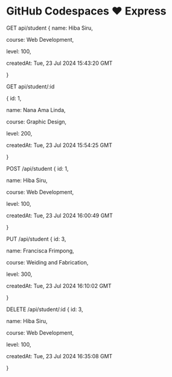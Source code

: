 # GitHub Codespaces ♥️ Express

GET api/student
{ 
 name: Hiba Siru,

 course: Web Development,

 level: 100,

 createdAt: Tue, 23 Jul 2024 15:43:20 GMT 

}


GET api/student/:id

{ id: 1,

 name: Nana Ama Linda,

 course: Graphic Design,

 level: 200,

 createdAt: Tue, 23 Jul 2024 15:54:25 GMT

}

POST /api/student 
{ id: 1,

 name: Hiba Siru,

 course: Web Development,

 level: 100,

 createdAt: Tue, 23 Jul 2024 16:00:49 GMT

}


PUT /api/student 
{ id: 3,

 name: Francisca Frimpong,

 course: Weiding and Fabrication,

 level: 300,

 createdAt: Tue, 23 Jul 2024 16:10:02 GMT

}

 DELETE /api/student/:id
{ id: 3,

 name: Hiba Siru,

 course: Web Development,

 level: 100,

 createdAt: Tue, 23 Jul 2024 16:35:08 GMT

}

